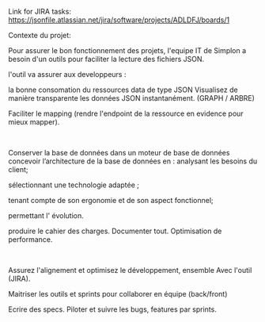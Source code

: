 Link for JIRA tasks: https://jsonfile.atlassian.net/jira/software/projects/ADLDFJ/boards/1

Contexte du projet:

Pour assurer le bon fonctionnement des projets, l'equipe IT de Simplon a besoin d'un outils pour faciliter la lecture des fichiers JSON.

l'outil va assurer aux developpeurs :

la bonne consomation du ressources data de type JSON Visualisez de manière transparente les données JSON instantanément. (GRAPH / ARBRE)

Faciliter le mapping (rendre l'endpoint de la ressource en evidence pour mieux mapper).

​

Conserver la base de données dans un moteur de base de données concevoir l’architecture de la base de données en : analysant les besoins du client;

sélectionnant une technologie adaptée ;

tenant compte de son ergonomie et de son aspect fonctionnel;

permettant l' évolution.

produire le cahier des charges. Documenter tout. Optimisation de performance.

​

Assurez l'alignement et optimisez le développement, ensemble Avec l'outil (JIRA).

Maitriser les outils et sprints pour collaborer en équipe (back/front)

Ecrire des specs. Piloter et suivre les bugs, features par sprints.
